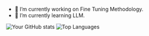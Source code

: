 - 🔭 I’m currently working on Fine Tuning Methodology.
- 🌱 I’m currently learning LLM.

![Your GitHub stats](https://github-readme-stats.vercel.app/api?username=songhieng&show_icons=true&theme=default)
![Top Languages](https://github-readme-stats.vercel.app/api/top-langs/?username=songhieng&layout=compact&theme=tokyonight)
